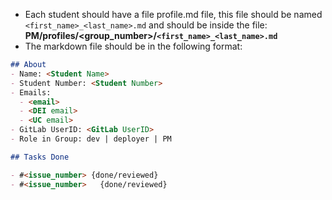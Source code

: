 - Each student should have a file profile.md file, this file should be named `<first_name>_<last_name>.md` and should be inside the file:
  **PM/profiles/<group_number>/``<first_name>_<last_name>.md``**
- The markdown file should be in the following format:

```md
## About
- Name: <Student Name>
- Student Number: <Student Number>
- Emails:
  - <email>
  - <DEI email>
  - <UC email>
- GitLab UserID: <GitLab UserID>
- Role in Group: dev | deployer | PM

## Tasks Done

- #<issue_number> {done/reviewed}
- #<issue_number>	{done/reviewed}
```
